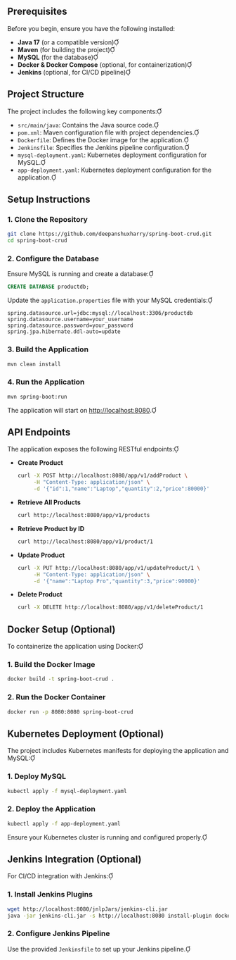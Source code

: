 
## Prerequisites

Before you begin, ensure you have the following installed:

- **Java 17** (or a compatible version)
- **Maven** (for building the project)
- **MySQL** (for the database)
- **Docker & Docker Compose** (optional, for containerization)
- **Jenkins** (optional, for CI/CD pipeline)

## Project Structure

The project includes the following key components:

- `src/main/java`: Contains the Java source code.
- `pom.xml`: Maven configuration file with project dependencies.
- `Dockerfile`: Defines the Docker image for the application.
- `Jenkinsfile`: Specifies the Jenkins pipeline configuration.
- `mysql-deployment.yaml`: Kubernetes deployment configuration for MySQL.
- `app-deployment.yaml`: Kubernetes deployment configuration for the application.

## Setup Instructions

### 1. Clone the Repository

```bash
git clone https://github.com/deepanshuxharry/spring-boot-crud.git
cd spring-boot-crud
```

### 2. Configure the Database

Ensure MySQL is running and create a database:

```sql
CREATE DATABASE productdb;
```


Update the `application.properties` file with your MySQL credentials:

```properties
spring.datasource.url=jdbc:mysql://localhost:3306/productdb
spring.datasource.username=your_username
spring.datasource.password=your_password
spring.jpa.hibernate.ddl-auto=update
```

### 3. Build the Application

```bash
mvn clean install
```

### 4. Run the Application

```bash
mvn spring-boot:run
```


The application will start on [http://localhost:8080](http://localhost:8080).

## API Endpoints

The application exposes the following RESTful endpoints:

- **Create Product**

  ```bash
  curl -X POST http://localhost:8080/app/v1/addProduct \
       -H "Content-Type: application/json" \
       -d '{"id":1,"name":"Laptop","quantity":2,"price":80000}'
  ```

- **Retrieve All Products**

  ```bash
  curl http://localhost:8080/app/v1/products
  ```

- **Retrieve Product by ID**

  ```bash
  curl http://localhost:8080/app/v1/product/1
  ```

- **Update Product**

  ```bash
  curl -X PUT http://localhost:8080/app/v1/updateProduct/1 \
       -H "Content-Type: application/json" \
       -d '{"name":"Laptop Pro","quantity":3,"price":90000}'
  ```

- **Delete Product**

  ```bash
  curl -X DELETE http://localhost:8080/app/v1/deleteProduct/1
  ```

## Docker Setup (Optional)

To containerize the application using Docker:

### 1. Build the Docker Image

```bash
docker build -t spring-boot-crud .
```

### 2. Run the Docker Container

```bash
docker run -p 8080:8080 spring-boot-crud
```

## Kubernetes Deployment (Optional)

The project includes Kubernetes manifests for deploying the application and MySQL:

### 1. Deploy MySQL

```bash
kubectl apply -f mysql-deployment.yaml
```

### 2. Deploy the Application

```bash
kubectl apply -f app-deployment.yaml
```


Ensure your Kubernetes cluster is running and configured properly.

## Jenkins Integration (Optional)

For CI/CD integration with Jenkins:

### 1. Install Jenkins Plugins

```bash
wget http://localhost:8080/jnlpJars/jenkins-cli.jar
java -jar jenkins-cli.jar -s http://localhost:8080 install-plugin docker-plugin
```

### 2. Configure Jenkins Pipeline

Use the provided `Jenkinsfile` to set up your Jenkins pipeline.
